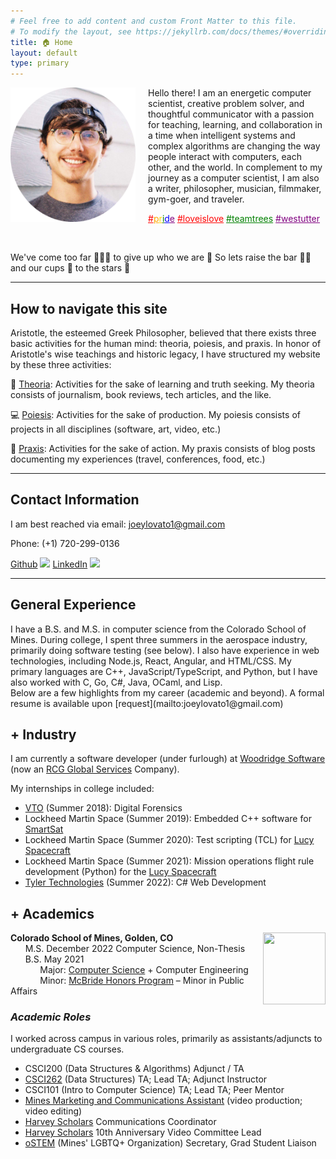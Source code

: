 ```yaml
---
# Feel free to add content and custom Front Matter to this file.
# To modify the layout, see https://jekyllrb.com/docs/themes/#overriding-theme-defaults
title: 🏠 Home
layout: default
type: primary
---
```



<img style="float: left; padding-right: 20px;" src="assets/images/profile.png" width=200px title="shout out to my friend Malaya for taking this amazing candid shot with a film camera!">

Hello there! I am an energetic computer scientist, creative problem solver, and thoughtful communicator with a passion for teaching, learning, and collaboration in a time when intelligent systems and complex algorithms are changing the way people interact with computers, each other, and the world.
In complement to my journey as a computer scientist, I am also a writer, philosopher, musician, filmmaker, gym-goer, and traveler.


<a style="color:red;" target="_blank" href="https://www.loc.gov/lgbt-pride-month/about/">#</a><a style="color:orange" target="_blank" href="https://www.loc.gov/lgbt-pride-month/about/">p</a><a style="color:gold" target="_blank" href="https://www.loc.gov/lgbt-pride-month/about/">r</a><a style="color:green" target="_blank" href="https://www.loc.gov/lgbt-pride-month/about/">i</a><a style="color:blue" target="_blank" href="https://www.loc.gov/lgbt-pride-month/about/">d</a><a style="color:purple" target="_blank" href="https://www.loc.gov/lgbt-pride-month/about/">e</a>
<a style="color:red;" target="_blank" href="https://youtu.be/3frkqULr008?t=36">#loveislove</a>
<a style="color:green;" target="_blank" href="https://teamtrees.org/">#teamtrees</a>
<a style="color:purple;" target="_blank" href="https://westutter.org/">#westutter</a>

<br/>

We've come too far 🧗🏽‍♂️ to give up who we are 🙌 So lets raise the bar 🏋🏽 and our cups 🥂 to the stars 🌠 

---



## How to navigate this site

Aristotle, the esteemed Greek Philosopher, believed that there exists three basic activities for the human mind: theoria, poiesis, and praxis. In honor of Aristotle's wise teachings and historic legacy, I have structured my website by these three activities:

📖 [Theoria](theoria.html): Activities for the sake of learning and truth seeking. My theoria consists of journalism, book reviews, tech articles, and the like.

💻 [Poiesis](poiesis.html): Activities for the sake of production. My poiesis consists of projects in all disciplines (software, art, video, etc.)

🛫 [Praxis](praxis.html): Activities for the sake of action. My praxis consists of blog posts documenting my experiences (travel, conferences, food, etc.)

---

## Contact Information

I am best reached via email: [joeylovato1@gmail.com](mailto:joeylovato1@gmail.com)

Phone: (+1) 720-299-0136

[Github](https://github.com/JosephLovato)
[<img class="github" src="{{ '/assets/images/oxo.png' }}" width="25"/>](https://github.com/JosephLovato)
[LinkedIn](https://www.linkedin.com/in/joseph-lovato/)
[<img src="{{ '/assets/images/ledin-logo.png' }}" width="25"/>](https://www.linkedin.com/in/joseph-lovato/)

--- 

## General Experience

<div class="emphasis-box">
I have a B.S. and M.S. in computer science from the Colorado School of Mines. During college, I spent three summers in the aerospace industry, primarily doing software testing (see below). I also have experience in web technologies, including Node.js, React, Angular, and HTML/CSS. My primary languages are C++, JavaScript/TypeScript, and Python, but I have also worked with C, Go, C#, Java, OCaml, and Lisp.
</div>
Below are a few highlights from my career (academic and beyond). A formal resume is available upon [request](mailto:joeylovato1@gmail.com) 


## + Industry

I am currently a software developer (under furlough) at [Woodridge Software](https://woodridgesoftware.com/) (now an [RCG Global Services](https://rcgglobalservices.com/news-and-events/news/rcg-acquires-woodridge-software) Company).

My internships in college included:

- [VTO](https://www.vtolabs.com/) (Summer 2018): Digital Forensics
- Lockheed Martin Space (Summer 2019): Embedded C++ software for [SmartSat](https://www.lockheedmartin.com/en-us/products/satellite.html)
- Lockheed Martin Space (Summer 2020): Test scripting (TCL) for [Lucy Spacecraft](https://lockheedmartin.com/en-us/products/lucy.html)
- Lockheed Martin Space (Summer 2021): Mission operations flight rule development (Python) for the [Lucy Spacecraft](https://lockheedmartin.com/en-us/products/lucy.html)
- [Tyler Technologies](https://www.tylertech.com/) (Summer 2022): C# Web Development

## + Academics

<img class="mines" style="float: right" height="115px" width="100px" src="{{ 'assets/images/oxo.png' }}">

**Colorado School of Mines, Golden, CO**<br />
&nbsp;&nbsp;&nbsp;&nbsp;&nbsp; M.S. December 2022 Computer Science, Non-Thesis <br />
&nbsp;&nbsp;&nbsp;&nbsp;&nbsp; B.S. May 2021<br />
&nbsp;&nbsp;&nbsp;&nbsp;&nbsp; &nbsp;&nbsp;&nbsp;&nbsp;&nbsp; Major: [Computer Science](https://cs.mines.edu/) + Computer Engineering  <br />
&nbsp;&nbsp;&nbsp;&nbsp;&nbsp; &nbsp;&nbsp;&nbsp;&nbsp;&nbsp; Minor: [McBride Honors Program](https://mcbride.mines.edu/) – Minor in Public Affairs


### *Academic Roles*

I worked across campus in various roles, primarily as assistants/adjuncts to undergraduate CS courses.

- CSCI200 (Data Structures & Algorithms) Adjunct / TA
- [CSCI262](https://cs-courses.mines.edu/csci262/spring2022/#/) (Data Structures) TA; Lead TA; Adjunct Instructor
- CSCI101 (Intro to Computer Science) TA; Lead TA; Peer Mentor
- [Mines Marketing and Communications Assistant](https://www.mines.edu/communications/) (video production; video editing)
- [Harvey Scholars](https://harveyscholars.mines.edu/) Communications Coordinator 
- [Harvey Scholars](https://harveyscholars.mines.edu/) 10th Anniversary Video Committee Lead
- [oSTEM](https://orgs.mines.edu/ostem) (Mines' LGBTQ+ Organization) Secretary, Grad Student Liaison